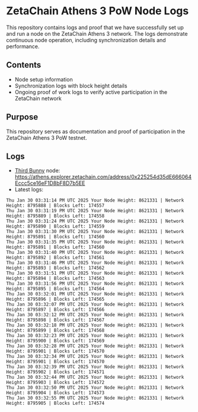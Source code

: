 # ZetaChain Athens 3 PoW Node Logs
This repository contains logs and proof that we have successfully set up and run a node on the ZetaChain Athens 3 network. The logs demonstrate continuous node operation, including synchronization details and performance.

## Contents
- Node setup information
- Synchronization logs with block height details
- Ongoing proof of work logs to verify active participation in the ZetaChain network

## Purpose
This repository serves as documentation and proof of participation in the ZetaChain Athens 3 PoW testnet.

## Logs

- [Third Bunny](https://thirdbunny.xyz/) node: https://athens.explorer.zetachain.com/address/0x225254d35dE666064Eccc5ce16eF1D8bF8D7b5EE
- Latest logs:
```
Thu Jan 30 03:31:14 PM UTC 2025 Your Node Height: 8621331 | Network Height: 8795888 | Blocks Left: 174557
Thu Jan 30 03:31:19 PM UTC 2025 Your Node Height: 8621331 | Network Height: 8795889 | Blocks Left: 174558
Thu Jan 30 03:31:24 PM UTC 2025 Your Node Height: 8621331 | Network Height: 8795890 | Blocks Left: 174559
Thu Jan 30 03:31:30 PM UTC 2025 Your Node Height: 8621331 | Network Height: 8795891 | Blocks Left: 174560
Thu Jan 30 03:31:35 PM UTC 2025 Your Node Height: 8621331 | Network Height: 8795891 | Blocks Left: 174560
Thu Jan 30 03:31:40 PM UTC 2025 Your Node Height: 8621331 | Network Height: 8795892 | Blocks Left: 174561
Thu Jan 30 03:31:46 PM UTC 2025 Your Node Height: 8621331 | Network Height: 8795893 | Blocks Left: 174562
Thu Jan 30 03:31:51 PM UTC 2025 Your Node Height: 8621331 | Network Height: 8795894 | Blocks Left: 174563
Thu Jan 30 03:31:56 PM UTC 2025 Your Node Height: 8621331 | Network Height: 8795895 | Blocks Left: 174564
Thu Jan 30 03:32:01 PM UTC 2025 Your Node Height: 8621331 | Network Height: 8795896 | Blocks Left: 174565
Thu Jan 30 03:32:07 PM UTC 2025 Your Node Height: 8621331 | Network Height: 8795897 | Blocks Left: 174566
Thu Jan 30 03:32:12 PM UTC 2025 Your Node Height: 8621331 | Network Height: 8795898 | Blocks Left: 174567
Thu Jan 30 03:32:18 PM UTC 2025 Your Node Height: 8621331 | Network Height: 8795899 | Blocks Left: 174568
Thu Jan 30 03:32:23 PM UTC 2025 Your Node Height: 8621331 | Network Height: 8795900 | Blocks Left: 174569
Thu Jan 30 03:32:28 PM UTC 2025 Your Node Height: 8621331 | Network Height: 8795901 | Blocks Left: 174570
Thu Jan 30 03:32:34 PM UTC 2025 Your Node Height: 8621331 | Network Height: 8795901 | Blocks Left: 174570
Thu Jan 30 03:32:39 PM UTC 2025 Your Node Height: 8621331 | Network Height: 8795902 | Blocks Left: 174571
Thu Jan 30 03:32:44 PM UTC 2025 Your Node Height: 8621331 | Network Height: 8795903 | Blocks Left: 174572
Thu Jan 30 03:32:50 PM UTC 2025 Your Node Height: 8621331 | Network Height: 8795904 | Blocks Left: 174573
Thu Jan 30 03:32:55 PM UTC 2025 Your Node Height: 8621331 | Network Height: 8795905 | Blocks Left: 174574
```
